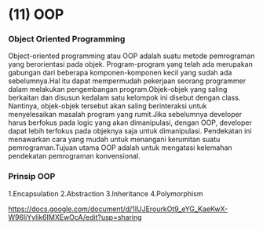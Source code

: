 # (11) OOP

### Object Oriented Programming 

Object-oriented programming atau OOP adalah suatu metode pemrograman yang berorientasi pada objek. Program-program yang telah ada merupakan gabungan dari beberapa komponen-komponen kecil yang sudah ada sebelumnya.Hal itu dapat mempermudah pekerjaan seorang programmer dalam melakukan pengembangan program.Objek-objek yang saling berkaitan dan disusun kedalam satu kelompok ini disebut dengan class. Nantinya, objek-objek tersebut akan saling berinteraksi untuk menyelesaikan masalah program yang rumit.Jika sebelumnya developer harus berfokus pada logic yang akan dimanipulasi, dengan OOP, developer dapat lebih terfokus pada objeknya saja untuk dimanipulasi. Pendekatan ini menawarkan cara yang mudah untuk menangani kerumitan suatu pemrograman.Tujuan utama OOP adalah untuk mengatasi kelemahan pendekatan pemrograman konvensional.

### Prinsip OOP

1.Encapsulation
2.Abstraction
3.Inheritance
4.Polymorphism

https://docs.google.com/document/d/1IUJErourkOt9_eYG_KaeKwX-W96liYylik6IMXEwOcA/edit?usp=sharing
